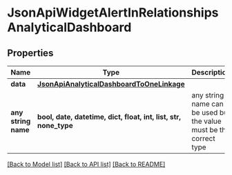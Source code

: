 # JsonApiWidgetAlertInRelationshipsAnalyticalDashboard


## Properties
Name | Type | Description | Notes
------------ | ------------- | ------------- | -------------
**data** | [**JsonApiAnalyticalDashboardToOneLinkage**](JsonApiAnalyticalDashboardToOneLinkage.md) |  | 
**any string name** | **bool, date, datetime, dict, float, int, list, str, none_type** | any string name can be used but the value must be the correct type | [optional]

[[Back to Model list]](../README.md#documentation-for-models) [[Back to API list]](../README.md#documentation-for-api-endpoints) [[Back to README]](../README.md)


